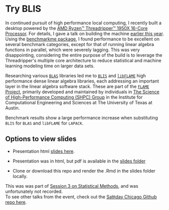 # Try BLIS

In continued pursuit of high performance local computing, I recently built a desktop powered by the [AMD Ryzen™ Threadripper™ 1950X 16-Core Processor](https://www.amd.com/en/products/cpu/amd-ryzen-threadripper-1950x). For details, I gave a talk on building the machine [earlier this year](https://github.com/JustinMShea/hardware-for-data-science). Using the [benchmarkme package](https://github.com/csgillespie/benchmarkme), I found performance to be excellent on several benchmark categories, except for that of running linear algebra functions in parallel, which were severely lagging. This was very disappointing, considering the entire purpose of the build is to leverage the Threadripper's multiple core architecture to reduce statistical and machine learning modeling time on larger data sets.

Researching various [`BLAS`](https://cran.r-project.org/doc/manuals/r-release/R-admin.html#BLAS) libraries led me to [`BLIS`](https://github.com/flame/blis/) and [`libFLAME`](https://github.com/flame/libflame/) high performance dense linear algebra libraries, each addressing an important layer in the linear algebra software stack. These are part of the [`FLAME` Project]( https://www.cs.utexas.edu/~flame/web/), primarily developed and maintained by individuals in [The Science of High-Performance Computing (SHPC) Group](http://shpc.ices.utexas.edu/software.html) in the Institute for Computational Engineering and Sciences at The University of Texas at Austin. 

Benchmark results show a large performance increase when substituting `BLIS` for `BLAS` and `libFLAME` for `LAPACK`.


## Options to view slides

- Presentation html [slides here](https://raw.githack.com/JustinMShea/Try-BLIS/master/slides/Try-BLIS.html#1).

- Presentation was in html, but pdf is available in the [slides folder](https://rawcdn.githack.com/JustinMShea/Try-BLIS/9a6d8d6219305b7715b4941fa07f98e52f5d7cfa/slides/Try-BLIS.html)

- Clone or download this repo and render the .Rmd in the slides folder locally. 

This was was part of [Session 3 on Statistical Methods](https://github.com/satRdays/chicago2019-slides#session-3-statistical-methods), and was unfortunately not recorded.  
To see other talks from the event, check out the [Sat`R`day Chicago Github repo here](https://github.com/satRdays/chicago2019-slides). 